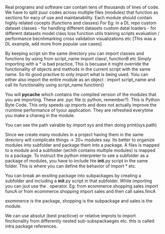 Real programs and software can contain tens of thousands of lines of code.
We have to split puur codes across multiple files (modules) that function as sections for eacy of use and maintanability.
Each module should contain highly related cocepts (functions and classes)
For Eg: in a DL repo
custom dataset classes - for handling different datasets
custom datal loaders - for different datasets
model class
loss function
utils
training scripts
evaluation / performance becnhmarking
cross validation
visualizations etc
[This was a DL example, add more from popular use cases]


By keeping script sin the same directory you can import classes and functions by using from script_name import class!, functionB etc
Simply importing with a * is bad practice, This is becuase it might override the functionality of objects and methods in the current script with the same name.
So its good practive to only import what is being used.
Yoiu can either also import the entire module as an object : import script_name and call its functionality using script_name.function()

You will __pycache__ which contains the compiled version of the modules that you are importing. These are .pyc file (c python, remember?). This is Python Byte Code.
This only speeds up imports and does not actually improve the rruntime performance of tyour application. They are refreshed everytime you make a chaneg in the module.

You can see the path vairable by import sys and then doing print(sys.path)

Since we create many modules in a project having them in the same directory will complicate things -> 20+ modules say.
Its better to organize modules into subfolder and package them into a package.
A files is mapped to a module and a subfolder (wchih contains multiple modules) is mapped to a package.
To instruct the python interpreter to see a subfolder as a package of modules, you have to include hte __inti__.py script in the same folder.
This is where you can define the behavior of import * etc.

You can break an exsiitng package into subpackages by creating a subfolder and including a __init__.py script in that subfolder.
While importing you can jsut use the . operator. 
Eg: 
from ecommerce.shopping.sales import funcA
or from ecommerce.shopping import sales and then call sales.fincA

exommerce is the package, shopping is the subpackage and sales is the module.

We can use absolut (best practicve) or relative improts to import finctionality from differently nested sub-subspackaeges etc. this is called intra package references.